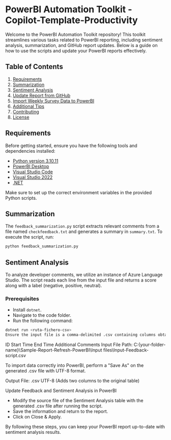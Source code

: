 # PowerBI Automation Toolkit - Copilot-Template-Productivity

Welcome to the PowerBI Automation Toolkit repository! This toolkit streamlines various tasks related to PowerBI reporting, including sentiment analysis, summarization, and GitHub report updates. Below is a guide on how to use the scripts and update your PowerBI reports effectively.

## Table of Contents

1. [Requirements](#requirements)
2. [Summarization](#summarization)
3. [Sentiment Analysis](#sentiment-analysis)
4. [Update Report from GitHub](#update-report-from-github)
5. [Import Weekly Survey Data to PowerBI](#import-weekly-survey-data-to-powerbi)
6. [Additional Tips](#additional-tips)
7. [Contributing](#contributing)
8. [License](#license)

## Requirements

Before getting started, ensure you have the following tools and dependencies installed:

- [Python version 3.10.11](https://www.python.org/downloads/release/python-31011/)
- [PowerBI Desktop](https://powerbi.microsoft.com/en-us/desktop/)
- [Visual Studio Code](https://code.visualstudio.com/)
- [Visual Studio 2022](https://visualstudio.microsoft.com/visual-cpp-build-tools/)
- [.NET](https://dotnet.microsoft.com/en-us/)

Make sure to set up the correct environment variables in the provided Python scripts.

## Summarization

The `feedback_summarization.py` script extracts relevant comments from a file named `checkfeedback.txt` and generates a summary in `summary.txt`. To execute the script, run:

```bash
python feedback_summarization.py
```


## Sentiment Analysis

To analyze developer comments, we utilize an instance of Azure Language Studio. The script reads each line from the input file and returns a score along with a label (negative, positive, neutral).

### Prerequisites

- Install `dotnet`.
- Navigate to the code folder.
- Run the following command:

```bash
dotnet run <ruta-fichero-csv>
Ensure the input file is a comma-delimited .csv containing columns obtained from the .xlsx Forms responses file:
```

ID
Start Time
End Time
Additional Comments
Input File Path: C:\{your-folder-name}\Sample-Report-Refresh-PowerBI\Input files\Input-Feedback-script.csv

To import data correctly into PowerBI, perform a "Save As" on the generated .csv file with UTF-8 format.

Output File: .csv UTF-8 (Adds two columns to the original table)

Update Feedback and Sentiment Analysis in PowerBI
- Modify the source file of the Sentiment Analysis table with the generated .csv file after running the script.
- Save the information and return to the report.
- Click on Close & Apply.

By following these steps, you can keep your PowerBI report up-to-date with sentiment analysis results.

